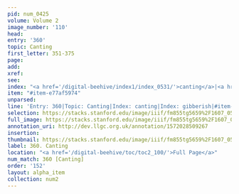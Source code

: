 ```yaml
---
pid: num_0425
volume: Volume 2
image_number: '110'
head: 
entry: '360'
topic: Canting
first_letter: 351-375
page: 
add: 
xref: 
see: 
index: "<a href='/digital-beehive/index1/index_0531/'>canting</a>|<a href='/digital-beehive/index2/index_1608/'>gibberish</a>"
item: "#item-e77af5974"
unparsed: 
line: 'Entry: 360|Topic: Canting|Index: canting|Index: gibberish|#item-e77af5974'
selection: https://stacks.stanford.edu/image/iiif/fm855tg5659%2F1607_0577/809,1805,2960,416/full/0/default.jpg
full_image: https://stacks.stanford.edu/image/iiif/fm855tg5659%2F1607_0577/full/full/0/default.jpg
annotation_uri: http://dev.llgc.org.uk/annotation/1572028509267
insertion: 
thumbnail: https://stacks.stanford.edu/image/iiif/fm855tg5659%2F1607_0577/809,1805,600,180/250,/0/default.jpg
label: 360. Canting
location: "<a href='/digital-beehive/toc/toc2_100/'>Full Page</a>"
num_match: 360 [Canting]
order: '152'
layout: alpha_item
collection: num2
---
```

